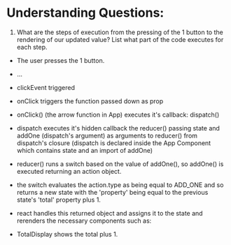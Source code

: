 # Understanding Questions:

1. What are the steps of execution from the pressing of the 1 button to the rendering of our updated value? List what part of the code executes for each step.

- The user presses the 1 button.
- ...
- clickEvent triggered
- onClick triggers the function passed down as prop
- onClick() (the arrow function in App) executes it's callback: dispatch()
- dispatch executes it's hidden callback the reducer() passing state and addOne (dispatch's argument) as arguments to reducer() from dispatch's closure (dispatch is declared inside the App Component which contains state and an import of addOne)
- reducer() runs a switch based on the value of addOne(), so addOne() is executed returning an action object.
- the switch evaluates the action.type as being equal to ADD_ONE and so returns a new state with the 'property' being equal to the previous state's 'total' property plus 1.
- react handles this returned object and assigns it to the state and rerenders the necessary components such as:

- TotalDisplay shows the total plus 1.
